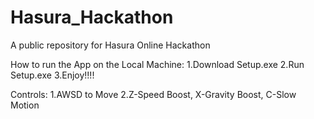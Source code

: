 # Hasura_Hackathon
A public repository for Hasura Online Hackathon

How to run the App on the Local Machine:
1.Download Setup.exe
2.Run Setup.exe
3.Enjoy!!!!

Controls:
1.AWSD to Move
2.Z-Speed Boost, X-Gravity Boost, C-Slow Motion
